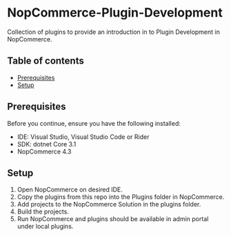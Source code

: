 # NopCommerce-Plugin-Development
Collection of plugins to provide an introduction in to Plugin Development in NopCommerce.

## Table of contents
* [Prerequisites](#prerequisites)
* [Setup](#setup)

## Prerequisites
Before you continue, ensure you have the following installed:
* IDE: Visual Studio, Visual Studio Code or Rider
* SDK: dotnet Core 3.1
* NopCommerce 4.3
	
## Setup
1. Open NopCommerce on desired IDE.
2. Copy the plugins from this repo into the Plugins folder in NopCommerce.
3. Add projects to the NopCommerce Solution in the plugins folder.
4. Build the projects.
5. Run NopCommerce and plugins should be available in admin portal under local plugins.



